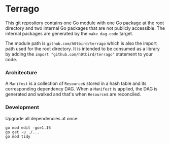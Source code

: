 # Terrago

This git repository contains one Go module with one Go package at the root directory and two internal Go
packages that are not publicly accessible. The internal packages are generated by the `make dag-code` target.

The module path is `github.com/h0tbird/terrago` which is also the import path used for the root directory.
It is intended to be consumed as a library by adding the `import "github.com/h0tbird/terrago"` statement to
your code.

### Architecture
A `Manifest` is a collection of `Resource`s stored in a hash table and its corresponding dependency DAG.
When a `Manifest` is applied, the DAG is generated and walked and that's when `Resource`s are reconciled.

### Development
Upgrade all dependencies at once:
```
go mod edit -go=1.16
go get -u ./...
go mod tidy
```